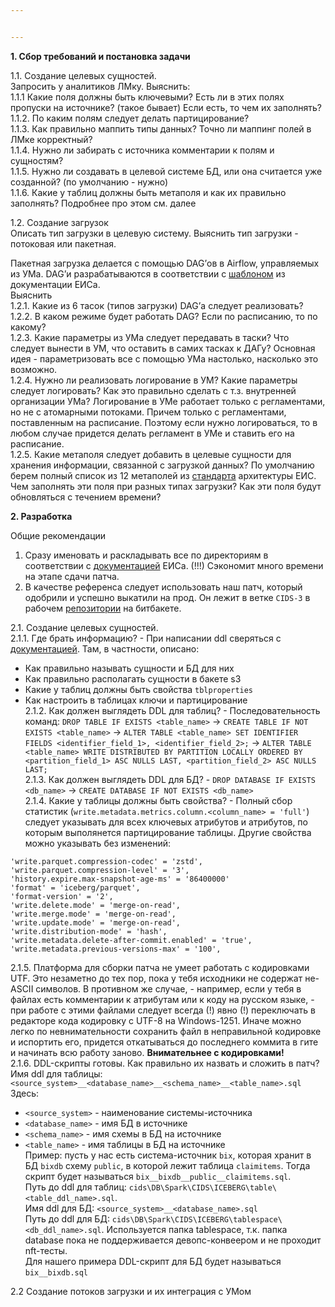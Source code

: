 ```yaml
---


---
```


<p><strong>1. Сбор требований и постановка задачи</strong></p>
<p>1.1. Создание целевых сущностей.<br>
Запросить у аналитиков ЛМку. Выяснить:<br>
1.1.1 Какие поля должны быть ключевыми? Есть ли в этих полях пропуски на источнике? (такое бывает) Если есть, то чем их заполнять?<br>
1.1.2. По каким полям следует делать партицирование?<br>
1.1.3. Как правильно маппить типы данных? Точно ли маппинг полей в ЛМке корректный?<br>
1.1.4. Нужно ли забирать с источника комментарии к полям и сущностям?<br>
1.1.5. Нужно ли создавать в целевой системе БД, или она считается уже созданной? (по умолчанию - нужно)<br>
1.1.6. Какие у таблиц должны быть метаполя и как их правильно заполнять? Подробнее про этом см. далее</p>
<p>1.2. Создание загрузок<br>
Описать тип загрузки в целевую систему. Выяснить тип загрузки - потоковая или пакетная.</p>
<p>Пакетная загрузка делается с помощью DAG’ов в Airflow, управляемых из УМа. DAG’и разрабатываются в соответствии с <a href="https://confluence.moscow.alfaintra.net/pages/viewpage.action?pageId=1780104534">шаблоном</a> из документации ЕИСа.<br>
Выяснить<br>
1.2.1. Какие из 6 тасок (типов загрузки) DAG’а следует реализовать?<br>
1.2.2. В каком режиме будет работать DAG? Если по расписанию, то по какому?<br>
1.2.3. Какие параметры из УМа следует передавать в таски? Что следует вынести в УМ, что оставить в самих тасках к ДАГу? Основная идея - параметризовать все с помощью УМа настолько, насколько это возможно.<br>
1.2.4. Нужно ли реализовать логирование в УМ? Какие параметры следует логировать? Как это правильно сделать с т.з. внутренней организации УМа? Логирование в УМе работает только с регламентами, но не с атомарными потоками. Причем только с регламентами, поставленным на расписание. Поэтому если нужно логироваться, то в любом случае придется делать регламент в УМе и ставить его на расписание.<br>
1.2.5. Какие метаполя следует добавить в целевые сущности для хранения информации, связанной с загрузкой данных? По умолчанию берем полный список из 12 метаполей из <a href="https://confluence.moscow.alfaintra.net/pages/viewpage.action?pageId=1757988205">стандарта</a> архитектуры ЕИС. Чем заполнять эти поля при разных типах загрузки? Как эти поля будут обновляться с течением времени?</p>
<p><strong>2. Разработка</strong></p>
<p>Общие рекомендации</p>
<ol>
<li>Сразу именовать и раскладывать все по директориям в соответствии с <a href="https://confluence.moscow.alfaintra.net/display/BDP/ICEBERG">документацией</a> ЕИСа. (!!!) Сэкономит много времени на этапе сдачи патча.</li>
<li>В качестве референса следует использовать наш патч,  который одобрили и успешно выкатили на прод. Он лежит в ветке <code>CIDS-3</code> в рабочем <a href="https://git.moscow.alfaintra.net/projects/BI_CIDS/repos/cids/browse?at=refs%2Fheads%2FCIDS-3">репозитории</a> на битбакете.</li>
</ol>
<p>2.1. Создание целевых сущностей.<br>
2.1.1. Где брать информацию? - При написании ddl сверяться с <a href="https://confluence.moscow.alfaintra.net/display/BDP/ICEBERG">документацией</a>. Там, в частности, описано:</p>
<ul>
<li>Как правильно называть сущности и БД для них</li>
<li>Как правильно располагать сущности в бакете s3</li>
<li>Какие у таблиц должны быть свойства <code>tblproperties</code></li>
<li>Как настроить в таблицах ключи и партицирование<br>
2.1.2. Как должен выглядеть DDL для таблиц? - Последовательность команд: <code>DROP TABLE IF EXISTS &lt;table_name&gt;</code> -&gt; <code>CREATE TABLE IF NOT EXISTS &lt;table_name&gt;</code> -&gt; <code>ALTER TABLE &lt;table_name&gt; SET IDENTIFIER FIELDS &lt;identifier_field_1&gt;, &lt;identifier_field_2&gt;;</code> -&gt; <code>ALTER TABLE &lt;table_name&gt; WRITE DISTRIBUTED BY PARTITION LOCALLY ORDERED BY &lt;partition_field_1&gt; ASC NULLS LAST, &lt;partition_field_2&gt; ASC NULLS LAST;</code><br>
2.1.3. Как должен выглядеть DDL для БД? - <code>DROP DATABASE IF EXISTS &lt;db_name&gt;</code> -&gt; <code>CREATE DATABASE IF NOT EXISTS &lt;db_name&gt;</code><br>
2.1.4. Какие у таблицы должны быть свойства? - Полный сбор статистик (<code>write.metadata.metrics.column.&lt;column_name&gt; = 'full'</code>) следует указывать для всех ключевых атрибутов и атрибутов, по которым выполянется партицирование таблицы. Другие свойства можно указывать без изменений:</li>
</ul>
<pre><code>'write.parquet.compression-codec' = 'zstd',
'write.parquet.compression-level' = '3',
'history.expire.max-snapshot-age-ms' = '86400000'
'format' = 'iceberg/parquet',
'format-version' = '2',
'write.delete.mode' = 'merge-on-read',
'write.merge.mode' = 'merge-on-read',
'write.update.mode' = 'merge-on-read',
'write.distribution-mode' = 'hash',
'write.metadata.delete-after-commit.enabled' = 'true',
'write.metadata.previous-versions-max' = '100',
</code></pre>
<p>2.1.5. Платформа для сборки патча не умеет работать с кодировками UTF. Это незаметно до тех пор, пока у тебя исходники не содержат не-ASCII символов. В противном же случае, - например, если у тебя в файлах есть комментарии к атрибутам или к коду на русском языке, - при работе с этими файлами следует всегда (!) явно (!) переключать в редакторе кода кодировку с UTF-8 на Windows-1251. Иначе можно легко по невнимательности сохранить файл в неправильной кодировке и испортить его, придется откатываться до последнего коммита в гите и начинать всю работу заново. <strong>Внимательнее с кодировками!</strong><br>
2.1.6. DDL-скрипты готовы. Как правильно их назвать и сложить в патч?<br>
Имя ddl для таблицы: <code>&lt;source_system&gt;__&lt;database_name&gt;__&lt;schema_name&gt;__&lt;table_name&gt;.sql</code><br>
Здесь:</p>
<ul>
<li><code>&lt;source_system&gt;</code> - наименование системы-источника</li>
<li><code>&lt;database_name&gt;</code> - имя БД в источнике</li>
<li><code>&lt;schema_name&gt;</code> - имя схемы в БД на источнике</li>
<li><code>&lt;table_name&gt;</code> - имя таблицы в БД на источнике<br>
Пример: пусть у нас есть система-источник <code>bix</code>, которая хранит в БД <code>bixdb</code> схему <code>public</code>, в которой лежит таблица <code>claimitems</code>. Тогда скрипт будет называться <code>bix__bixdb__public__claimitems.sql</code>.<br>
Путь до ddl для таблиц: <code>cids\DB\Spark\CIDS\ICEBERG\table\&lt;table_ddl_name&gt;.sql</code>.<br>
Имя ddl для БД: <code>&lt;source_system&gt;__&lt;database_name&gt;.sql</code><br>
Путь до ddl для БД: <code>cids\DB\Spark\CIDS\ICEBERG\tablespace\&lt;db_ddl_name&gt;.sql</code>. Используется папка tablespace, т.к. папка database пока не поддерживается девопс-конвеером и не проходит nft-тесты.<br>
Для нашего примера DDL-скрипт для БД будет называться <code>bix__bixdb.sql</code></li>
</ul>
<p>2.2 Создание потоков загрузки и их интеграция с УМом</p>

